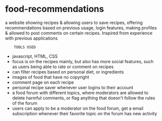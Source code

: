 # food-recommendations
a website showing recipes &amp; allowing users to save recipes, offering recommendations based on previous usage, login features, making profiles &amp; allowed to post comments on certain recipes. Inspired from experience with previous applications


        TOOLS USED
* javascript, HTML, CSS
* focus is on the recipes mainly, but also has more social features, such as users being able to rate or comment on recipes
* can filter recipes based on personal diet, or ingredients
* images of food that have no copyright 
* comment page on each recipe
* personal recipe saver whenever user logins to their account
* a food forum with different topics, where moderators are allowed to delete harmful comments, or flag anything that doesn't follow the rules of the forum
* users can apply to be a moderator on the food forum, get a email subscription whenever their favorite topic on the forum has new activity
